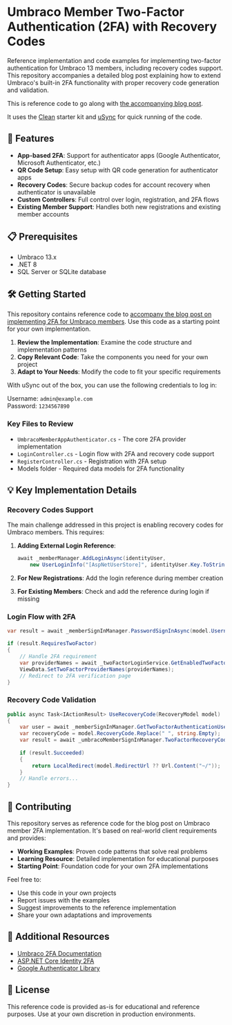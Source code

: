 # Umbraco Member Two-Factor Authentication (2FA) with Recovery Codes

Reference implementation and code examples for implementing two-factor authentication for Umbraco 13 members, including recovery codes support. This repository accompanies a detailed blog post explaining how to extend Umbraco's built-in 2FA functionality with proper recovery code generation and validation.

This is reference code to go along with [the accompanying blog post](https://rickbutterfield.dev/blog/adding-2fa-plus-recovery-codes-for-umbraco-members/).

It uses the [Clean](https://github.com/prjseal/Clean) starter kit and [uSync](https://github.com/KevinJump/uSync) for quick running of the code.

## 🚀 Features

- **App-based 2FA**: Support for authenticator apps (Google Authenticator, Microsoft Authenticator, etc.)
- **QR Code Setup**: Easy setup with QR code generation for authenticator apps
- **Recovery Codes**: Secure backup codes for account recovery when authenticator is unavailable
- **Custom Controllers**: Full control over login, registration, and 2FA flows
- **Existing Member Support**: Handles both new registrations and existing member accounts

## 📋 Prerequisites

- Umbraco 13.x
- .NET 8
- SQL Server or SQLite database

## 🛠 Getting Started

This repository contains reference code to [accompany the blog post on implementing 2FA for Umbraco members](https://rickbutterfield.dev/blog/adding-2fa-plus-recovery-codes-for-umbraco-members/). Use this code as a starting point for your own implementation.

1. **Review the Implementation**: Examine the code structure and implementation patterns
2. **Copy Relevant Code**: Take the components you need for your own project
3. **Adapt to Your Needs**: Modify the code to fit your specific requirements

With uSync out of the box, you can use the following credentials to log in:

Username: `admin@example.com`  
Password: `1234567890`

### Key Files to Review

- `UmbracoMemberAppAuthenticator.cs` - The core 2FA provider implementation
- `LoginController.cs` - Login flow with 2FA and recovery code support  
- `RegisterController.cs` - Registration with 2FA setup
- Models folder - Required data models for 2FA functionality

## 💡 Key Implementation Details

### Recovery Codes Support

The main challenge addressed in this project is enabling recovery codes for Umbraco members. This requires:

1. **Adding External Login Reference**: 
   ```csharp
   await _memberManager.AddLoginAsync(identityUser, 
       new UserLoginInfo("[AspNetUserStore]", identityUser.Key.ToString(), "[AspNetUserStore]"));
   ```

2. **For New Registrations**: Add the login reference during member creation
3. **For Existing Members**: Check and add the reference during login if missing

### Login Flow with 2FA

```csharp
var result = await _memberSignInManager.PasswordSignInAsync(model.Username, model.Password, model.RememberMe, false);

if (result.RequiresTwoFactor)
{
    // Handle 2FA requirement
    var providerNames = await _twoFactorLoginService.GetEnabledTwoFactorProviderNamesAsync(memberIdentityUser.Key);
    ViewData.SetTwoFactorProviderNames(providerNames);
    // Redirect to 2FA verification page
}
```

### Recovery Code Validation

```csharp
public async Task<IActionResult> UseRecoveryCode(RecoveryModel model)
{
    var user = await _memberSignInManager.GetTwoFactorAuthenticationUserAsync();
    var recoveryCode = model.RecoveryCode.Replace(" ", string.Empty);
    var result = await _umbracoMemberSignInManager.TwoFactorRecoveryCodeSignInAsync(recoveryCode);
    
    if (result.Succeeded)
    {
        return LocalRedirect(model.RedirectUrl ?? Url.Content("~/"));
    }
    // Handle errors...
}
```

## 🤝 Contributing

This repository serves as reference code for the blog post on Umbraco member 2FA implementation. It's based on real-world client requirements and provides:

- **Working Examples**: Proven code patterns that solve real problems
- **Learning Resource**: Detailed implementation for educational purposes
- **Starting Point**: Foundation code for your own 2FA implementations

Feel free to:
- Use this code in your own projects
- Report issues with the examples
- Suggest improvements to the reference implementation
- Share your own adaptations and improvements

## 📖 Additional Resources

- [Umbraco 2FA Documentation](https://docs.umbraco.com/umbraco-cms/13.latest/reference/security/two-factor-authentication)
- [ASP.NET Core Identity 2FA](https://docs.microsoft.com/en-us/aspnet/core/security/authentication/2fa)
- [Google Authenticator Library](https://github.com/BrandonPotter/GoogleAuthenticator)

## 📝 License

This reference code is provided as-is for educational and reference purposes. Use at your own discretion in production environments.
